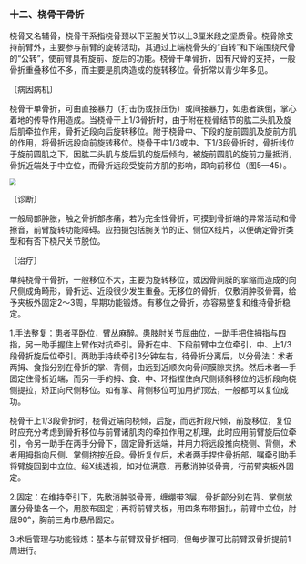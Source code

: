 ### 十二、桡骨干骨折

桡骨又名辅骨，桡骨干系指桡骨颈以下至腕关节以上3厘米段之坚质骨。桡骨除支持前臂外，主要参与前臂的旋转活动，其通过上端桡骨头的“自转”和下端围绕尺骨的“公转”，使前臂具有旋前、旋后的功能。桡骨干单骨折，因有尺骨的支持，一般骨折重叠移位不多，而主要是肌肉造成的旋转移位。骨折常以青少年多见。

〔病因病机〕

桡骨干单骨折，可由直接暴力（打击伤或挤压伤）或间接暴力，如患者跌倒，掌心着地的传导作用造成。当桡骨干上1/3骨折时，由于附在桡骨结节的肱二头肌及旋后肌牵拉作用，骨折近段向后旋转移位。附于桡骨中、下段的旋前圆肌及旋前方肌的作用，将骨折远段向前旋转移位。桡骨干中1/3或中、下1/3段骨折时，骨折线位于旋前圆肌之下，因肱二头肌与旋后肌的旋后倾向，被旋前圆肌的旋前力量抵消，骨折近端处于中立位，而骨折远段受旋前方肌的影响，即向前移位（图5—45）。

<img src="./img/5-45.jpg" style="zoom:70%;" />

〔诊断〕

一般局部肿胀，触之骨折部疼痛，若为完全性骨折，可摸到骨折端的异常活动和骨擦音，前臂旋转功能障碍。应拍摄包括腕关节的正、侧位X线片，以便确定骨折类型和有否下桡尺关节脱位。

〔治疗〕

单纯桡骨干骨折，一般移位不大，主要为旋转移位，或因骨间膜的挛缩而造成的向尺侧成角畸形，骨折远、近段很少发生重叠。无移位的骨折，仅敷消肿驳骨膏，给予夹板外固定2〜3周，早期功能锻炼。有移位之骨折，亦容易整复和维持骨折稳定。

1.手法整复：患者平卧位，臂丛麻醉。患肢肘关节屈曲位，一助手把住拇指与四指，另一助手握住上臂作对抗牵引。骨折在中、下段前臂中立位牵引，中、上1/3段骨折旋后位牵引。两助手持续牵引3分钟左右，待骨折分离后，以分骨法：术者两拇、食指分别在骨折的掌、背侧，由远到近顺次向骨间膜隙夹挤。然后术者一手固定住骨折近端，而另一手的拇、食、中、环指捏住向尺侧倾斜移位的远折段向桡侧提拉，矫正向尺侧移位。如有掌、背侧移位可加用折顶法，一般都可以复位成功。

桡骨干上1/3段骨折时，桡骨近端向桡倾，后旋，而远折段尺倾，前旋移位，复位时应充分考虑到骨折移位与前臂诸肌肉的牵拉作用之机理，此时应用前臂旋后位牵引，令另一助手在两手分骨下，固定骨折远端，并用力将远段推向桡侧、背侧，术者用拇指向尺侧、掌侧挤按近段。骨折复位后，术者两手捏住骨折部，嘱牵引助手将臂旋回到中立位。经X线透视，如对位满意，再敷消肿驳骨膏，行前臂夹板外固定。

2.固定：在维持牵引下，先敷消肿驳骨膏，缠绷带3层，骨折部分别在背、掌侧放置分骨垫各一个，用胶布固定；再将前臂夹板，用四条布带捆扎，前臂中立位，肘屈90°，胸前三角巾悬吊固定。

3.术后管理与功能锻炼：基本与前臂双骨折相同，但每步骤可比前臂双骨折提前1周进行。
